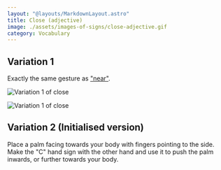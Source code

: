 ```yaml
---
layout: "@layouts/MarkdownLayout.astro"
title: Close (adjective)
image: ./assets/images-of-signs/close-adjective.gif
category: Vocabulary
---
```


## Variation 1

Exactly the same gesture as ["near"](../near).

![Variation 1 of close](@signs/near.gif)

![Variation 1 of close](@signs/close-adjective-variation-1.gif)

## Variation 2 (Initialised version)

Place a palm facing towards your body with fingers pointing to the side.
Make the "C" hand sign with the other hand
and use it to push the palm inwards, or further towards your body.
